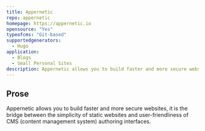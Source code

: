```yaml
---
title: Appernetic
repo: appernetic
homepage: https://appernetic.io
opensource: "Yes"
typeofcms: "Git-based"
supportedgenerators:
  - Hugo
application:
  - Blogs
  - Small Personal Sites
description: Appernetic allows you to build faster and more secure websites, it is the bridge between the simplicity of static websites and user-friendliness of CMS (content management system) authoring interfaces.
---
```

## Prose
Appernetic allows you to build faster and more secure websites, it is the bridge between the simplicity of static websites and user-friendliness of CMS (content management system) authoring interfaces.